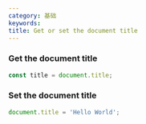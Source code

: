 ```yaml
---
category: 基础
keywords:
title: Get or set the document title
---
```


### Get the document title

```js
const title = document.title;
```

### Set the document title

```js
document.title = 'Hello World';
```
